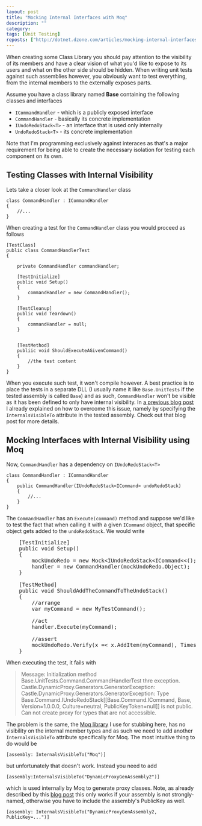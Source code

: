 ```yaml
---
layout: post
title: "Mocking Internal Interfaces with Moq"
description: ""
category:
tags: [Unit Testing]
reposts: ["http://dotnet.dzone.com/articles/mocking-internal-interfaces"]
---
```


When creating some Class Library you should pay attention to the visibility of its members and have a clear vision of what you'd like to expose to its users and what on the other side should be hidden. When writing unit tests against such assemblies however, you obviously want to test everything, from the internal members to the externally exposes parts.

Assume you have a class library named **Base** containing the following classes and interfaces

- `ICommandHandler` - which is a publicly exposed interface
- `CommandHandler` - basically its concrete implementation
- `IUndoRedoStack<T>` - an interface that is used only internally
- `UndoRedoStack<T>` - its concrete implementation

Note that I'm programming exclusively against interaces as that's a major requirement for being able to create the necessary isolation for testing each component on its own.

## Testing Classes with Internal Visibility

Lets take a closer look at the `CommandHandler` class

    class CommandHandler : ICommandHandler
    {
        //...
    }

When creating a test for the `CommandHandler` class you would proceed as follows

    [TestClass]
    public class CommandHandlerTest
    {
        
        private CommandHandler commandHandler;

        [TestInitialize]
        public void Setup()
        {
            commandHandler = new CommandHandler();
        }

        [TestCleanup]
        public void Teardown()
        {
            commandHandler = null;
        }


        [TestMethod]
        publiic void ShouldExecuteAGivenCommand()
        {
            //the test content
        }
    }

When you execute such test, it won't compile however. A best practice is to place the tests in a separate DLL (I usually name it like `Base.UnitTests` if the tested assembly is called `Base`) and as such, `CommandHandler` won't be visible as it has been defined to only have internal visibility. In [a previous blog post](http://juristr.com/blog/2013/01/aspnet-mvc-action-methods-testing-against-anonymous-return-types/) I already explained on how to overcome this issue, namely by specifying the `InternalsVisibleTo` attribute in the tested assembly. Check out that blog post for more details.

## Mocking Interfaces with Internal Visibility using Moq

Now, `CommandHandler` has a dependency on `IUndoRedoStack<T>`

    class CommandHandler : ICommandHandler
    {
        public CommandHandler(IUndoRedoStack<ICommand> undoRedoStack) 
        {
            //...
        }
    }

The `CommandHandler` has an `Execute(command)` method and suppose we'd like to test the fact that when calling it with a given `ICommand` object, that specific object gets added to the `undoRedoStack`. We would write

<pre class="linenums">
    [TestInitialize]
    public void Setup()
    {
        mockUndoRedo = new Mock&lt;IUndoRedoStack&lt;ICommand&lt;&lt;();
        handler = new CommandHandler(mockUndoRedo.Object);
    }

    [TestMethod]
    public void ShouldAddTheCommandToTheUndoStack()
    {
        //arrange
        var myCommand = new MyTestCommand();

        //act
        handler.Execute(myCommand);

        //assert
        mockUndoRedo.Verify(x =&lt; x.AddItem(myCommand), Times.Once(), "The command should have been added to the undo stack");
    }
</pre>

When executing the test, it fails with

> Message: Initialization method Base.UnitTests.Command.CommandHandlerTest thre exception.  
> Castle.DynamicProxy.Generators.GeneratorException:  
> Castle.DynamicProxy.Generators.GeneratorException: Type Base.Command.IUndoRedoStack[[Base.Command.ICommand, Base, Version=1.0.0.0, Culture=neutral, PublicKeyToken=null]] is not public. Can not create proxy for types that are not accessible.

The problem is the same, the [Moq library](https://www.nuget.org/packages/Moq) I use for stubbing here, has no visibility on the internal member types and as such we need to add another `InternalsVisibleTo` attribute specifically for Moq. The most intuitive thing to do would be

    [assembly: InternalsVisibleTo("Moq")]

but unfortunately that doesn't work. Instead you need to add

    [assembly:InternalsVisibleTo("DynamicProxyGenAssembly2")]

which is used internally by Moq to generate proxy classes. Note, as already described by this <a href="http://sonofpirate.blogspot.it/2009/09/my-first-foray-into-unit-testing-with.html" rel="nofollow">blog post</a> this only works if your assembly is not strongly-named, otherwise you have to include the assembly's PublicKey as well.

    [assembly: InternalsVisibleTo("DynamicProxyGenAssembly2, PublicKey=...")]